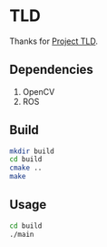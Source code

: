 # TLD

Thanks for [Project TLD](https://github.com/Orthocenter/TLD.git).

## Dependencies
1. OpenCV
2. ROS

## Build
```sh
mkdir build
cd build
cmake ..
make
```

## Usage
```sh
cd build
./main
```